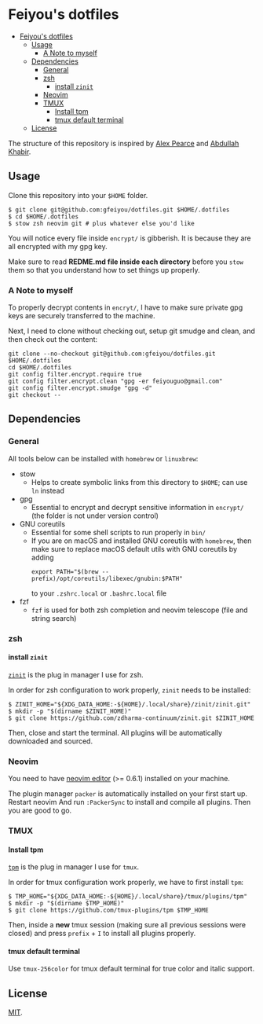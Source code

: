 # Feiyou's dotfiles


<!-- TOC GFM -->

- [Feiyou's dotfiles](#feiyous-dotfiles)
  - [Usage](#usage)
    - [A Note to myself](#a-note-to-myself)
  - [Dependencies](#dependencies)
    - [General](#general)
    - [zsh](#zsh)
      - [install `zinit`](#install-zinit)
    - [Neovim](#neovim)
    - [TMUX](#tmux)
      - [Install tpm](#install-tpm)
      - [tmux default terminal](#tmux-default-terminal)
  - [License](#license)

<!-- /TOC -->

The structure of this repository
is inspired by [Alex Pearce](https://alexpearce.me/2016/02/managing-dotfiles-with-stow/)
and [Abdullah Khabir](https://abdullah.today/encrypted-dotfiles/).

## Usage

Clone this repository into your `$HOME` folder.


```shell
$ git clone git@github.com:gfeiyou/dotfiles.git $HOME/.dotfiles
$ cd $HOME/.dotfiles
$ stow zsh neovim git # plus whatever else you'd like
```

You will notice
every file inside `encrypt/`
is gibberish.
It is because
they are all encrypted
with my gpg key.

Make sure to read
**REDME.md file inside each directory**
before you `stow` them
so that you understand
how to set things up properly.

### A Note to myself

To properly decrypt
contents in `encryt/`,
I have to make sure
private gpg keys
are securely transferred to the machine.

Next, I need to clone
without checking out,
setup git smudge and clean,
and then check out the content:
```shell
git clone --no-checkout git@github.com:gfeiyou/dotfiles.git $HOME/.dotfiles
cd $HOME/.dotfiles
git config filter.encrypt.require true
git config filter.encrypt.clean "gpg -er feiyouguo@gmail.com"
git config filter.encrypt.smudge "gpg -d"
git checkout --
```

## Dependencies

### General

All tools below can be installed
with `homebrew` or `linuxbrew`:

- stow
  - Helps to create symbolic links
    from this directory to `$HOME`;
    can use `ln` instead
- gpg
  - Essential to encrypt and decrypt
    sensitive information in `encrypt/`
    (the folder is not under version control)
- GNU coreutils
  - Essential for some shell scripts
    to run properly in `bin/`
  - If you are on macOS
    and installed GNU coreutils with `homebrew`,
    then make sure to replace macOS default utils
    with GNU coreutils by adding
    ```
    export PATH="$(brew --prefix)/opt/coreutils/libexec/gnubin:$PATH"
    ```
    to your `.zshrc.local` or `.bashrc.local` file
- fzf
  - `fzf` is used for both
    zsh completion and
    neovim telescope (file and string search)

### zsh

#### install `zinit`
[`zinit`](https://github.com/zdharma-continuum/zinit#customizing-paths)
is the plug in manager
I use for zsh.

In order for
zsh configuration to work properly,
`zinit` needs to be installed:
```shell
$ ZINIT_HOME="${XDG_DATA_HOME:-${HOME}/.local/share}/zinit/zinit.git"
$ mkdir -p "$(dirname $ZINIT_HOME)"
$ git clone https://github.com/zdharma-continuum/zinit.git $ZINIT_HOME
```

Then,
close and start the terminal.
All plugins will be automatically downloaded and sourced.

### Neovim

You need to have
[neovim editor](https://neovim.io) (>= 0.6.1)
installed on your machine.

The plugin manager `packer`
is automatically installed
on your first start up.
Restart neovim
And run `:PackerSync`
to install and compile
all plugins.
Then you are good to go.

### TMUX

#### Install tpm

[`tpm`](https://github.com/tmux-plugins/tpm)
is the plug in manager
I use for `tmux`.

In order for
tmux configuration work properly,
we have to first install `tpm`:
```shell
$ TMP_HOME="${XDG_DATA_HOME:-${HOME}/.local/share}/tmux/plugins/tpm"
$ mkdir -p "$(dirname $TMP_HOME)"
$ git clone https://github.com/tmux-plugins/tpm $TMP_HOME
```

Then,
inside a **new** tmux session
(making sure all previous sessions were closed)
and press `prefix` + `I`
to install all plugins properly.

#### tmux default terminal

Use `tmux-256color`
for tmux default terminal
for true color and italic support.


## License
[MIT](https://opensource.org/licenses/MIT).
